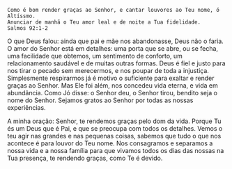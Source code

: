 ```
Como é bom render graças ao Senhor, e cantar louvores ao Teu nome, ó Altíssmo. 
Anunciar de manhã o Teu amor leal e de noite a Tua fidelidade.
Salmos 92:1-2
```

O que Deus falou: ainda que pai e mãe nos abandonasse, Deus não o faria. O amor do Senhor está em detalhes: uma porta que se abre, ou se fecha, uma facilidade que obtemos, um sentimento de conforto, um relacionamento saudável e de muitas outras formas. Deus é fiel e justo para nos tirar o pecado sem merecermos, e nos poupar de toda a injustiça. Simplesmente respirarmos já é motivo o suficiente para exaltar e render graças ao Senhor. Mas Ele foi além, nos concedeu vida eterna, e vida em abundância. Como Jó disse: o Senhor deu, o Senhor tirou, bendito seja o nome do Senhor. 
Sejamos gratos ao Senhor por todas as nossas experiências.

A minha oração: Senhor, te rendemos graças pelo dom da vida. Porque Tu és um Deus que é Pai, e que se preocupa com todos os detalhes. Vemos o teu agir nas grandes e nas pequenas coisas, sabemos que tudo o que nos acontece é para louvor do Teu nome. Nos consagramos e separamos a nossa vida e a nossa família para que vivamos todos os dias das nossas na Tua presença, te rendendo graças, como Te é devido. 